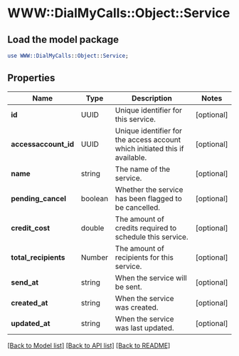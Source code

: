 # WWW::DialMyCalls::Object::Service

## Load the model package
```perl
use WWW::DialMyCalls::Object::Service;
```

## Properties
Name | Type | Description | Notes
------------ | ------------- | ------------- | -------------
**id** | UUID | Unique identifier for this service. | [optional] 
**accessaccount_id** | UUID | Unique identifier for the access account which initiated this if available. | [optional] 
**name** | string | The name of the service. | [optional] 
**pending_cancel** | boolean | Whether the service has been flagged to be cancelled. | [optional] 
**credit_cost** | double | The amount of credits required to schedule this service. | [optional] 
**total_recipients** | Number | The amount of recipients for this service. | [optional] 
**send_at** | string | When the service will be sent. | [optional] 
**created_at** | string | When the service was created. | [optional] 
**updated_at** | string | When the service was last updated. | [optional] 

[[Back to Model list]](../README.md#documentation-for-models) [[Back to API list]](../README.md#documentation-for-api-endpoints) [[Back to README]](../README.md)



